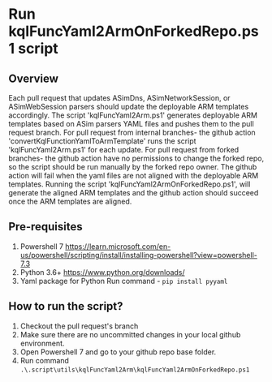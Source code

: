 # Run kqlFuncYaml2ArmOnForkedRepo.ps1 script

## Overview

Each pull request that updates ASimDns, ASimNetworkSession, or ASimWebSession parsers should update the deployable ARM templates accordingly.
The script 'kqlFuncYaml2Arm.ps1' generates deployable ARM templates based on ASim parsers YAML files and pushes them to the pull request branch.
For pull request from internal branches- the github action 'convertKqlFunctionYamlToArmTemplate' runs the script 'kqlFuncYaml2Arm.ps1' for each update.
For pull request from forked branches- the github action have no permissions to change the forked repo, so the script should be run manually by the forked repo owner. The github action will fail when the yaml files are not aligned with the deployable ARM templates. Running the script 'kqlFuncYaml2ArmOnForkedRepo.ps1', will generate the aligned ARM templates and the github action should succeed once the ARM templates are aligned.

## Pre-requisites

1. Powershell 7
   https://learn.microsoft.com/en-us/powershell/scripting/install/installing-powershell?view=powershell-7.3
2. Python 3.6+
   https://www.python.org/downloads/
3. Yaml package for Python
    Run command - `pip install pyyaml`

## How to run the script?

1. Checkout the pull request's branch
1. Make sure there are no uncommitted changes in your local github environment.
3. Open Powershell 7 and go to your github repo base folder.
4. Run command  `.\.script\utils\kqlFuncYaml2Arm\kqlFuncYaml2ArmOnForkedRepo.ps1`
